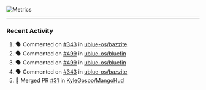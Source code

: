 ![Metrics](https://metrics.lecoq.io/KyleGospo?template=classic&base=header%2C%20activity%2C%20community%2C%20repositories%2C%20metadata&base.indepth=false&base.hireable=false&base.skip=false&config.timezone=America%2FLos_Angeles)

---
### Recent Activity
<!--START_SECTION:activity-->
1. 🗣 Commented on [#343](https://github.com/ublue-os/bazzite/issues/343#issuecomment-1741672852) in [ublue-os/bazzite](https://github.com/ublue-os/bazzite)
2. 🗣 Commented on [#499](https://github.com/ublue-os/bluefin/issues/499#issuecomment-1741640421) in [ublue-os/bluefin](https://github.com/ublue-os/bluefin)
3. 🗣 Commented on [#499](https://github.com/ublue-os/bluefin/issues/499#issuecomment-1741640115) in [ublue-os/bluefin](https://github.com/ublue-os/bluefin)
4. 🗣 Commented on [#343](https://github.com/ublue-os/bazzite/issues/343#issuecomment-1741616358) in [ublue-os/bazzite](https://github.com/ublue-os/bazzite)
5. 🎉 Merged PR [#31](https://github.com/KyleGospo/MangoHud/pull/31) in [KyleGospo/MangoHud](https://github.com/KyleGospo/MangoHud)
<!--END_SECTION:activity-->
